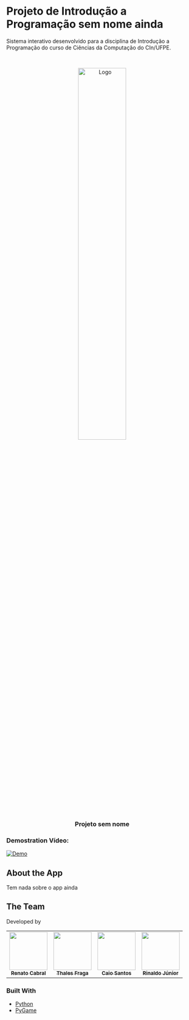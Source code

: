 # Projeto de Introdução a Programação sem nome ainda 

Sistema interativo desenvolvido para a disciplina de Introdução a Programação do curso de Ciências da Computação do CIn/UFPE.

<!-- PROJECT LOGO -->
<br />
<p align="center">
  <a href="https://github.com/ditthales/projeto-ip">
    <img src="https://logos-world.net/wp-content/uploads/2021/10/Python-Symbol.png" alt="Logo" width="50%">

  </a>

  <h3 align="center">Projeto sem nome</h3>

 <p align="center">

  </p>
  
  </p>
</p>

### Demostration Vídeo:
[![Demo](https://i.ytimg.com/vi/c1Fv1uKTd-w/maxresdefault.jpg)](https://www.youtube.com/watch?v=dQw4w9WgXcQ)

## About the App
Tem nada sobre o app ainda


## The Team

Developed by

<table>
  <tr>
<td align="center"><a href="https://www.linkedin.com/in/rencab/"><img src="https://i.imgur.com/UqrnL0zs.jpg" width="100px;" alt=""/><br /><sub><b>Renato Cabral</b></sub></a><br/></td>

<td align="center"><a href="https://www.linkedin.com/in/thalesvgfraga/"><img src="https://i.imgur.com/K39AuNm.jpeg" width="100px;" alt=""/><br /><sub><b>Thales Fraga</b></sub></a><br/></td>

<td align="center"><a href="https://www.linkedin.com/in/lorena-vilaca/"><img src="https://i.imgur.com/SBokZM2.jpeg" width="100px;" alt=""/><br /><sub><b>Caio Santos</b></sub></a><br/></td>

<td align="center"><a href="https://www.linkedin.com/in/rinaldo-da-silva-bento-júnior-416a15201/"><img src="https://i.imgur.com/EYin5ui.jpeg" width="100px;" alt=""/><br /><sub><b>Rinaldo Júnior</b></sub></a><br/></td>
</tr>
 </table>

### Built With

* [ Python ]( https://python.org.br )
* [ PyGame ]( https://www.pygame.org/news )
